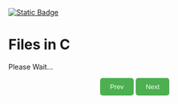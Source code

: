[![Static Badge](https://img.shields.io/badge/Home-maker?labelColor=grey&color=grey)](https://baponkar.github.io/Learning-C)

# Files in C

Please Wait...

<div style="text-align: center;">
    <button type="button" onclick="window.location.href='https://baponkar.github.io/Learning-C/Bit-Level-Operations-and-Applications/Bit-Level-Operations-and-Applications';" style="background-color: #4CAF50; color: white; padding: 10px 20px; border: none; border-radius: 5px; cursor: pointer;">
       Prev
    </button>
     <button type="button" onclick="window.location.href='https://baponkar.github.io/Learning-C/Miscellaneous-Features-of-C/Miscellaneous-Features-of-C';" style="background-color: #4CAF50; color: white; padding: 10px 20px; border: none; border-radius: 5px; cursor: pointer;">
       Next
    </button>
</div>
